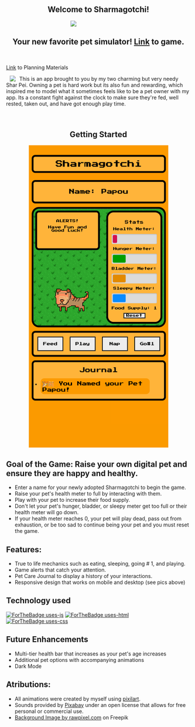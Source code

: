 ## <center>Welcome to Sharmagotchi!</center>
<img style="display: block; margin: 0 auto" width="30%" src="https://i.imgur.com/9t2dCUVl.png">

## <center>Your new favorite pet simulator! <a href="https://sharmagotchi.netlify.app/">Link</a> to game.</center>
<br>

<a href="https://clarkdoom.notion.site/544c77fb7fb04deb8fef22c70dc97162?v=d00b19eecb274b359cd87b4def2129b6">Link</a> to Planning Materials <br>

<img align="left"  style="display: inline; margin: 0 10px" src="https://farm66.staticflickr.com/65535/52578155402_e73c73c696_m.jpg">

This is an app brought to you by my two charming but very needy Shar Pei. Owning a pet is hard work but its also fun and rewarding, which inspired me to model what it sometimes feels like to be a pet owner with my app. Its a constant fight against the clock to make sure they're fed, well rested, taken out, and have got enough play time.<br><br><br>


## <center>Getting Started </center>

<p align="center">
<img src="./assets/app-screenshot.png">
</p>

## Goal of the Game: Raise your own digital pet and ensure they are happy and healthy. 
  
  - Enter a name for your newly adopted Sharmagotchi to begin the game.
  - Raise your pet's health meter to full by interacting with them.
  - Play with your pet to increase their food supply.
  - Don't let your pet's hunger, bladder, or sleepy meter get too full or their health meter will go down.
  - If your health meter reaches 0, your pet will play dead, pass out from exhaustion, or be too sad to continue being your pet and you must reset the game.

## Features: 
* True to life mechanics such as eating, sleeping, going # 1, and playing.
* Game alerts that catch your attention.
* Pet Care Journal to display a history of your interactions.
* Responsive design that works on mobile and desktop (see pics above)

## Technology used
<p display="inline">

[![ForTheBadge uses-js](http://ForTheBadge.com/images/badges/uses-js.svg)](http://ForTheBadge.com) [![ForTheBadge uses-html](http://ForTheBadge.com/images/badges/uses-html.svg)](http://ForTheBadge.com) [![ForTheBadge uses-css](http://ForTheBadge.com/images/badges/uses-css.svg)](http://ForTheBadge.com)
</p>

## Future Enhancements 

- Multi-tier health bar that increases as your pet's age increases
- Additional pet options with accompanying animations
- Dark Mode

## Atributions: 
* All animations were created by myself using <a href="https://www.pixilart.com/">pixilart</a>. 
* Sounds provided by <a href="https://pixabay.com/">Pixabay</a> under an open license that allows for free personal or commercial use. 
* <a href="https://www.freepik.com/free-photo/yellow-clay-textured-background-colorful-handmade-creative-art-abstract-style_18096858.htm#query=mustard%20yellow%20background&position=41&from_view=keyword">Background Image by rawpixel.com</a> on Freepik